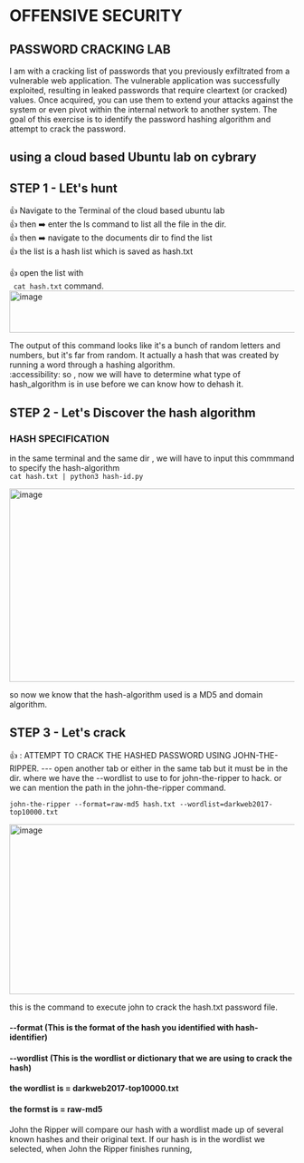 # OFFENSIVE SECURITY
## PASSWORD CRACKING LAB
I am with a cracking list of passwords that you previously exfiltrated from a vulnerable web application. The vulnerable application was successfully exploited, resulting in leaked passwords that require cleartext (or cracked) values. Once acquired, you can use them to extend your attacks against the system or even pivot within the internal network to another system. The goal of this exercise is to identify the password hashing algorithm and attempt to crack the password.

## using a cloud based Ubuntu lab on cybrary

## STEP 1 - LEt's hunt  

👍 Navigate to the Terminal of the cloud based ubuntu lab\
👍 then ➡️  enter the ls command to list all the file in the dir.\
👍 then ➡️ navigate to the documents dir to find the list\
👍 the list is a hash list which is saved as hash.txt

👍 open the list with\
``` cat hash.txt```  command.\
<img width="558" height="74" alt="image" src="https://github.com/user-attachments/assets/1c71f154-5642-4168-8754-32657be8fcbd" />

The output of this command looks like it's a bunch of random letters and numbers, but it's far from random. It actually a hash that was created by running a word through a hashing algorithm.   
:accessibility: so , now we will have to determine what type of hash_algorithm is in use before we can know how to dehash it.  

## STEP 2 - Let's Discover the hash algorithm
### HASH SPECIFICATION
 in the same terminal and the same dir , we will have to input this commmand to specify the hash-algorithm  
 ``` cat hash.txt | python3 hash-id.py ```

 
 <img width="676" height="341" alt="image" src="https://github.com/user-attachments/assets/0d6f00b8-8da3-4407-8da8-ca61a501e326" />
 
 so now we know that the hash-algorithm used is a MD5 and domain algorithm.

 


## STEP 3 - Let's crack
 👍 : ATTEMPT TO CRACK THE HASHED PASSWORD USING JOHN-THE-RIPPER.
--- open another tab or either in the same tab but it must be in the dir. where we have the --wordlist to use to for john-the-ripper to hack. or we can mention the path in the john-the-ripper command.  

``` john-the-ripper --format=raw-md5 hash.txt --wordlist=darkweb2017-top10000.txt ```

<img width="737" height="300" alt="image" src="https://github.com/user-attachments/assets/f050ac7d-3565-4b3e-9877-74d5f71e2572" />


this is the command to execute john to crack the hash.txt password file.

#### --format (This is the format of the hash you identified with hash-identifier)  
#### --wordlist (This is the wordlist or dictionary that we are using to crack the hash)  
#### the wordlist is = darkweb2017-top10000.txt  
#### the formst is = raw-md5

John the Ripper will compare our hash with a wordlist made up of several known hashes and their original text. If our hash is in the wordlist we selected, when John the Ripper finishes running,



